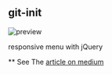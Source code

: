 ## git-init

![preview](images/scroll-eff.gif)

responsive menu with jQuery

** See The [article on medium ](http://itpuzzel.com)
